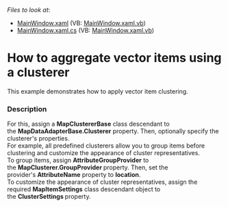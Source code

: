 <!-- default file list -->
*Files to look at*:

* [MainWindow.xaml](./CS/ClustererSample/MainWindow.xaml) (VB: [MainWindow.xaml.vb](./VB/ClustererSample/MainWindow.xaml.vb))
* [MainWindow.xaml.cs](./CS/ClustererSample/MainWindow.xaml.cs) (VB: [MainWindow.xaml.vb](./VB/ClustererSample/MainWindow.xaml.vb))
<!-- default file list end -->
# How to aggregate vector items using a clusterer


This example demonstrates how to apply vector item clustering.


<h3>Description</h3>

<p>For this, assign a&nbsp;<strong>MapClustererBase</strong>&nbsp;class descendant to the&nbsp;<strong>MapDataAdapterBase.Clusterer</strong>&nbsp;property. Then, optionally specify the clusterer's properties.<br />For example, all predefined clusterers allow you to group items before clustering and customize the appearance of cluster representatives.&nbsp;<br />To group items, assign <strong>AttributeGroupProvider</strong>&nbsp;to the&nbsp;<strong>MapClusterer.GroupProvider&nbsp;</strong>property. Then, set the provider's&nbsp;<strong>AttributeName</strong>&nbsp;property to <strong>location</strong>.<br />To customize the appearance of cluster representatives, assign the required&nbsp;<strong>MapItemSettings</strong>&nbsp;class descendant object to the&nbsp;<strong>ClusterSettings&nbsp;</strong>property.</p>

<br/>


